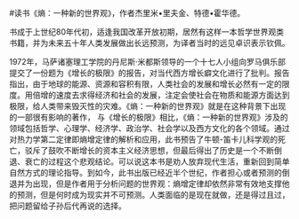 \#读书《熵：一种新的世界观》，作者杰里米•里夫金、特德•霍华德。

书成于上世纪80年代初，适逢我国改革开放初期，居然有这样一本哲学世界观类书籍，并为未来五十年人类发展做出长远预测，为译者当时的远见卓识表示钦佩。

1972年，马萨诸塞理工学院的丹尼斯·米都斯领导的一个十七人小组向罗马俱乐部提交了一份题为《增长的极限》的报告，对当代西方增长癖文化进行了批判。报告指出，由于地球的能源、资源和容积有限，人类社会的发展和增长必然有一定的限度。用倍增的速度去求得经济和社会的发展，注定会使社会在物质和能源方面达到极限，给人类带来毁灭性的灾难。《熵：一种新的世界观》就是在这种背景下出现的一部很有影响的著作， 与《增长的极限》相比，《熵：一种新的世界观》涉及的领域包括哲学、心理学、经济学、政治学、社会学以及西方文化的各个领域。通过对热力学第二定律即熵增定律的解析和应用，此书预告了牛顿-笛卡儿科学观的死亡，驳斥了鼓吹不断增长的资本主义经济思想，但最后得出了历史是一个不断倒退、衰亡的过程这个悲观结论。可以说这本书是劝人放弃现代生活，重新回到简单自然方式的理论指导。到如今，此书出版已经近半个世纪，作者担心或者预测的倒退并为出现，但是作者用于分析问题的世界观：熵增定律却依然非常有效地支撑他的预测，但是何时成为现实并不可预测。人类面临的是现在就做，还是得过且过，把问题留给子孙后代再说的选择。